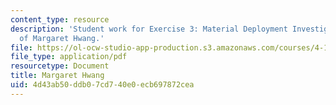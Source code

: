 ```yaml
---
content_type: resource
description: 'Student work for Exercise 3: Material Deployment Investigation courtesy
  of Margaret Hwang.'
file: https://ol-ocw-studio-app-production.s3.amazonaws.com/courses/4-195-special-problems-in-architectural-design-spring-2005/4d43ab50ddb07cd740e0ecb697872cea_3hwang.pdf
file_type: application/pdf
resourcetype: Document
title: Margaret Hwang
uid: 4d43ab50-ddb0-7cd7-40e0-ecb697872cea
---
```


